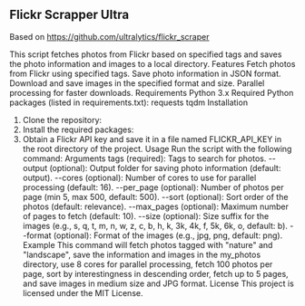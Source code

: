 ## Flickr Scrapper Ultra
Based on https://github.com/ultralytics/flickr_scraper

This script fetches photos from Flickr based on specified tags and saves the photo information and images to a local directory.
Features
Fetch photos from Flickr using specified tags.
Save photo information in JSON format.
Download and save images in the specified format and size.
Parallel processing for faster downloads.
Requirements
Python 3.x
Required Python packages (listed in requirements.txt):
requests
tqdm
Installation
1. Clone the repository:
2. Install the required packages:
3. Obtain a Flickr API key and save it in a file named FLICKR_API_KEY in the root directory of the project.
Usage
Run the script with the following command:
Arguments
tags (required): Tags to search for photos.
--output (optional): Output folder for saving photo information (default: output).
--cores (optional): Number of cores to use for parallel processing (default: 16).
--per_page (optional): Number of photos per page (min 5, max 500, default: 500).
--sort (optional): Sort order of the photos (default: relevance).
--max_pages (optional): Maximum number of pages to fetch (default: 10).
--size (optional): Size suffix for the images (e.g., s, q, t, m, n, w, z, c, b, h, k, 3k, 4k, f, 5k, 6k, o, default: b).
--format (optional): Format of the images (e.g., jpg, png, default: png).
Example
This command will fetch photos tagged with "nature" and "landscape", save the information and images in the my_photos directory, use 8 cores for parallel processing, fetch 100 photos per page, sort by interestingness in descending order, fetch up to 5 pages, and save images in medium size and JPG format.
License
This project is licensed under the MIT License.